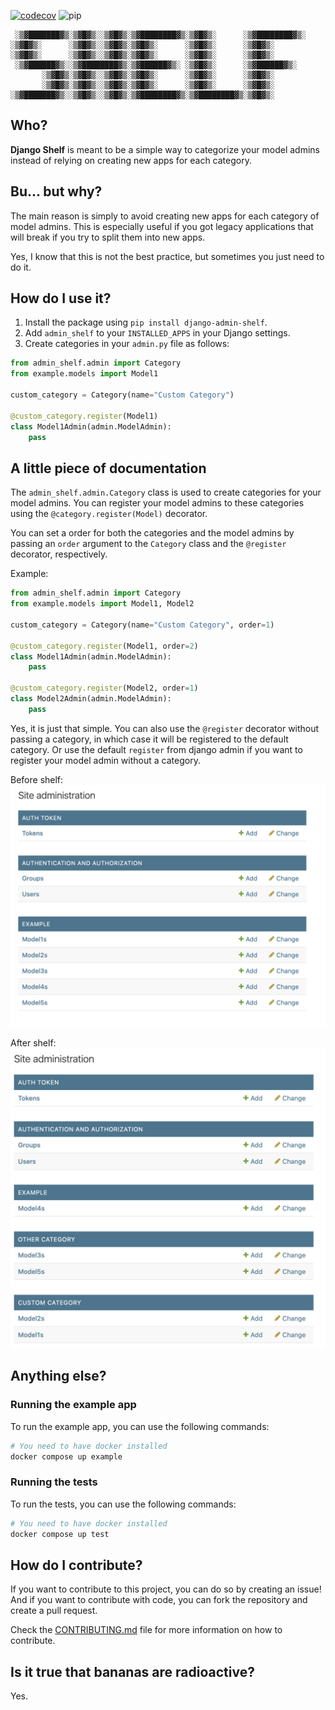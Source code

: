 [![codecov](https://codecov.io/github/niltonfrederico/django-shelf/branch/main/graph/badge.svg?token=SATSBNDY0B)](https://codecov.io/github/niltonfrederico/django-shelf)
![pip](https://img.shields.io/pypi/v/django-admin-shelf
)

```
 ░▒▓███████▓▒░▒▓█▓▒░░▒▓█▓▒░▒▓████████▓▒░▒▓█▓▒░      ░▒▓████████▓▒░
░▒▓█▓▒░      ░▒▓█▓▒░░▒▓█▓▒░▒▓█▓▒░      ░▒▓█▓▒░      ░▒▓█▓▒░
░▒▓█▓▒░      ░▒▓█▓▒░░▒▓█▓▒░▒▓█▓▒░      ░▒▓█▓▒░      ░▒▓█▓▒░
 ░▒▓██████▓▒░░▒▓████████▓▒░▒▓██████▓▒░ ░▒▓█▓▒░      ░▒▓██████▓▒░
       ░▒▓█▓▒░▒▓█▓▒░░▒▓█▓▒░▒▓█▓▒░      ░▒▓█▓▒░      ░▒▓█▓▒░
       ░▒▓█▓▒░▒▓█▓▒░░▒▓█▓▒░▒▓█▓▒░      ░▒▓█▓▒░      ░▒▓█▓▒░
░▒▓███████▓▒░░▒▓█▓▒░░▒▓█▓▒░▒▓████████▓▒░▒▓████████▓▒░▒▓█▓▒░
```

## Who?
**Django Shelf** is meant to be a simple way to categorize your model admins instead of relying on creating new apps for each category.

## Bu... but why?
The main reason is simply to avoid creating new apps for each category of model admins. This is especially useful if you got legacy applications that will break if you try to split them into new apps.

Yes, I know that this is not the best practice, but sometimes you just need to do it.

## How do I use it?
1. Install the package using `pip install django-admin-shelf`.
2. Add `admin_shelf` to your `INSTALLED_APPS` in your Django settings.
3. Create categories in your `admin.py` file as follows:

```python
from admin_shelf.admin import Category
from example.models import Model1

custom_category = Category(name="Custom Category")

@custom_category.register(Model1)
class Model1Admin(admin.ModelAdmin):
    pass
```

## A little piece of documentation

The `admin_shelf.admin.Category` class is used to create categories for your model admins. You can register your model admins to these categories using the `@category.register(Model)` decorator.

You can set a order for both the categories and the model admins by passing an `order` argument to the `Category` class and the `@register` decorator, respectively.

Example:

```python
from admin_shelf.admin import Category
from example.models import Model1, Model2

custom_category = Category(name="Custom Category", order=1)

@custom_category.register(Model1, order=2)
class Model1Admin(admin.ModelAdmin):
    pass

@custom_category.register(Model2, order=1)
class Model2Admin(admin.ModelAdmin):
    pass
```

Yes, it is just that simple. You can also use the `@register` decorator without passing a category, in which case it will be registered to the default category. Or use the default `register` from django admin if you want to register your model admin without a category.

Before shelf:
![Before using admin shelf](https://raw.githubusercontent.com/niltonfrederico/django-shelf/refs/heads/main/docs/assets/before-shelf.png)

After shelf:
![After using admin shelf](https://raw.githubusercontent.com/niltonfrederico/django-shelf/refs/heads/main/docs/assets/after-shelf.png)

## Anything else?

### Running the example app

To run the example app, you can use the following commands:
```bash
# You need to have docker installed
docker compose up example
```

### Running the tests
To run the tests, you can use the following commands:
```bash
# You need to have docker installed
docker compose up test
```

## How do I contribute?
If you want to contribute to this project, you can do so by creating an issue! And if you want to contribute with code, you can fork the repository and create a pull request.

Check the [CONTRIBUTING.md](CONTRIBUTING.md) file for more information on how to contribute.

## Is it true that bananas are radioactive?
Yes.
